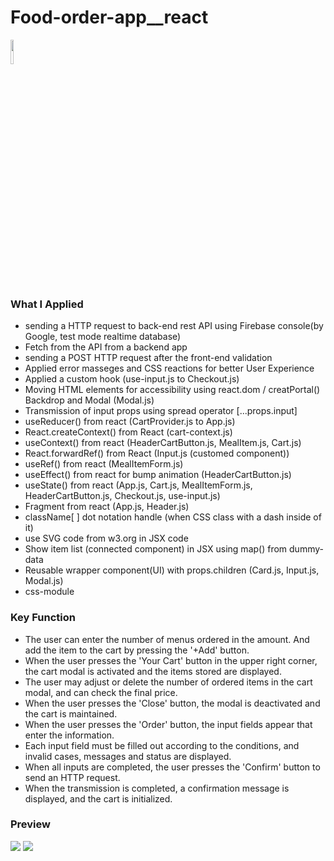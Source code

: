 # Food-order-app__react

<a href="#"><img width="10%" src="https://img.shields.io/badge/React-005FED?style=flat-square&logo=React&logoColor=white"/></a>

### What I Applied
- sending a HTTP request to back-end rest API using Firebase console(by Google, test mode realtime database)
- Fetch from the API from a backend app
- sending a POST HTTP request after the front-end validation
- Applied error masseges and CSS reactions for better User Experience
- Applied a custom hook (use-input.js to Checkout.js)
- Moving HTML elements for accessibility using react.dom / creatPortal() Backdrop and Modal (Modal.js)
- Transmission of input props using spread operator [...props.input]
- useReducer() from react (CartProvider.js to App.js)
- React.createContext() from React (cart-context.js)
- useContext() from react (HeaderCartButton.js, MealItem.js, Cart.js)
- React.forwardRef() from React (Input.js (customed component))
- useRef() from react (MealItemForm.js)
- useEffect() from react for bump animation (HeaderCartButton.js)
- useState() from react (App.js, Cart.js, MealItemForm.js, HeaderCartButton.js, Checkout.js, use-input.js)
- Fragment from react (App.js, Header.js)
- className[ ] dot notation handle (when CSS class with a dash inside of it)
- use SVG code from w3.org in JSX code
- Show item list (connected component) in JSX using map() from dummy-data
- Reusable wrapper component(UI) with props.children (Card.js, Input.js, Modal.js)
- css-module

### Key Function
- The user can enter the number of menus ordered in the amount. And add the item to the cart by pressing the '+Add' button.
- When the user presses the 'Your Cart' button in the upper right corner, the cart modal is activated and the items stored are displayed.
- The user may adjust or delete the number of ordered items in the cart modal, and can check the final price.
- When the user presses the 'Close' button, the modal is deactivated and the cart is maintained.
- When the user presses the 'Order' button, the input fields appear that enter the information.
- Each input field must be filled out according to the conditions, and invalid cases, messages and status are displayed.
- When all inputs are completed, the user presses the 'Confirm' button to send an HTTP request.
- When the transmission is completed, a confirmation message is displayed, and the cart is initialized.

### Preview
<a href="#"><img src="https://user-images.githubusercontent.com/84049077/165442563-d7f04dd6-7bbd-41d9-9c40-b55f8b2da5db.gif"/></a>
<a href="#"><img src="https://user-images.githubusercontent.com/84049077/168718645-9a3151a3-d51f-4424-ae98-9799c010590f.gif"/></a>
